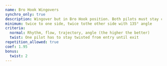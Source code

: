 ```yaml
---
name: Bro Hook Wingovers
synchro_only: true
description: Wingover but in Bro Hook position. Both pilots must stay connected during the maneuver until the gliders stabilize. Series of pendulum turns with change of direction each time
minimum: twice to one side, twice tothe other side with 135° angle
criteria:
  normal: Rhythm, flow, trajectory, angle (the higher the better)
  twist: One pilot has to stay twisted from entry until exit
repetition_allowed: true
coef: 1.95
bonus:
  twist: 2
---
```

